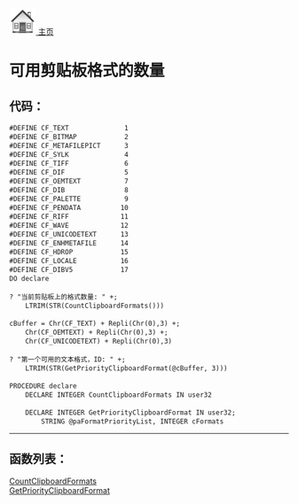 [<img src="../images/home.png"> 主页 ](https://github.com/VFP9/Win32API)  

# 可用剪贴板格式的数量

## 代码：
```foxpro  
#DEFINE CF_TEXT              1
#DEFINE CF_BITMAP            2
#DEFINE CF_METAFILEPICT      3
#DEFINE CF_SYLK              4
#DEFINE CF_TIFF              6
#DEFINE CF_DIF               5
#DEFINE CF_OEMTEXT           7
#DEFINE CF_DIB               8
#DEFINE CF_PALETTE           9
#DEFINE CF_PENDATA          10
#DEFINE CF_RIFF             11
#DEFINE CF_WAVE             12
#DEFINE CF_UNICODETEXT      13
#DEFINE CF_ENHMETAFILE      14
#DEFINE CF_HDROP            15
#DEFINE CF_LOCALE           16
#DEFINE CF_DIBV5            17
DO declare

? "当前剪贴板上的格式数量: " +;
	LTRIM(STR(CountClipboardFormats()))

cBuffer = Chr(CF_TEXT) + Repli(Chr(0),3) +;
	Chr(CF_OEMTEXT) + Repli(Chr(0),3) +;
	Chr(CF_UNICODETEXT) + Repli(Chr(0),3)

? "第一个可用的文本格式，ID: " +;
	LTRIM(STR(GetPriorityClipboardFormat(@cBuffer, 3)))

PROCEDURE declare
	DECLARE INTEGER CountClipboardFormats IN user32

	DECLARE INTEGER GetPriorityClipboardFormat IN user32;
		STRING @paFormatPriorityList, INTEGER cFormats  
```  
***  


## 函数列表：
[CountClipboardFormats](../libraries/user32/CountClipboardFormats.md)  
[GetPriorityClipboardFormat](../libraries/user32/GetPriorityClipboardFormat.md)  
